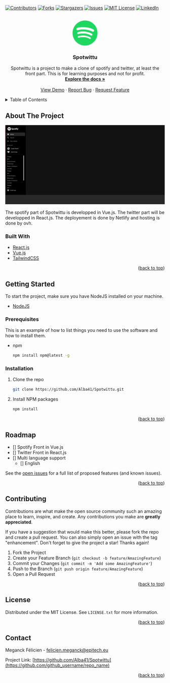 <div id="top"></div>

<!-- PROJECT SHIELDS -->
<!--
*** I'm using markdown "reference style" links for readability.
*** Reference links are enclosed in brackets [ ] instead of parentheses ( ).
*** See the bottom of this document for the declaration of the reference variables
*** for contributors-url, forks-url, etc. This is an optional, concise syntax you may use.
*** https://www.markdownguide.org/basic-syntax/#reference-style-links
-->
[![Contributors][contributors-shield]][contributors-url]
[![Forks][forks-shield]][forks-url]
[![Stargazers][stars-shield]][stars-url]
[![Issues][issues-shield]][issues-url]
[![MIT License][license-shield]][license-url]
[![LinkedIn][linkedin-shield]][linkedin-url]



<!-- PROJECT LOGO -->
<br />
<div align="center">
  <a href="https://github.com/Alba41/Spotwittu">
    <img src="public/SpotifyIconGreen.png" alt="Logo" width="80" height="80">
  </a>

<h3 align="center">Spotwittu</h3>

  <p align="center">
    Spotwittu is a project to make a clone of spotify and twitter, at least the front part. This is for learning purposes and not for profit.
    <br />
    <a href="https://github.com/Alba41/Spotwittu"><strong>Explore the docs »</strong></a>
    <br />
    <br />
    <a href="https://www.spotwittu.ovh">View Demo</a>
    ·
    <a href="https://github.com/Alba41/Spotwittu/issues">Report Bug</a>
    ·
    <a href="https://github.com/Alba41/Spotwittu/pulls">Request Feature</a>
  </p>
</div>



<!-- TABLE OF CONTENTS -->
<details>
  <summary>Table of Contents</summary>
  <ol>
    <li>
      <a href="#about-the-project">About The Project</a>
      <ul>
        <li><a href="#built-with">Built With</a></li>
      </ul>
    </li>
    <li>
      <a href="#getting-started">Getting Started</a>
      <ul>
        <li><a href="#prerequisites">Prerequisites</a></li>
        <li><a href="#installation">Installation</a></li>
      </ul>
    </li>
   <!-- <li><a href="#usage">Usage</a></li>-->
    <li><a href="#roadmap">Roadmap</a></li>
    <li><a href="#contributing">Contributing</a></li>
    <li><a href="#license">License</a></li>
    <li><a href="#contact">Contact</a></li>
   <!-- <li><a href="#acknowledgments">Acknowledgments</a></li>-->
  </ol>
</details>



<!-- ABOUT THE PROJECT -->
## About The Project

[![Product Name Screen Shot][product-screenshot]](https://spotwittu.ovh)


The spotify part of Spotwittu is developped in Vue.js. The twitter part will be developped in React.js.
The deployement is done by Netlify and hosting is done by ovh.

### Built With

* [React.js](https://reactjs.org/)
* [Vue.js](https://vuejs.org/)
* [TailwindCSS](https://tailwindcss.com)


<p align="right">(<a href="#top">back to top</a>)</p>



<!-- GETTING STARTED -->
## Getting Started

To start the project, make sure you have NodeJS installed on your machine.

* [NodeJS](https://nodejs.org)

### Prerequisites

This is an example of how to list things you need to use the software and how to install them.
* npm
  ```sh
  npm install npm@latest -g
  ```

### Installation

<!--1. Get a free API Key at [https://example.com](https://example.com)-->
1. Clone the repo
   ```sh
   git clone https://github.com/Alba41/Spotwittu.git
   ```
2. Install NPM packages
   ```sh
   npm install
   ```
   
<!--
4. Enter your API in `config.js`
   ```js
   const API_KEY = 'ENTER YOUR API';
   ```
-->
<p align="right">(<a href="#top">back to top</a>)</p>



<!-- USAGE EXAMPLES 
## Usage

Use this space to show useful examples of how a project can be used. Additional screenshots, code examples and demos work well in this space. You may also link to more resources.

_For more examples, please refer to the [Documentation](https://example.com)_

<p align="right">(<a href="#top">back to top</a>)</p>
-->


<!-- ROADMAP -->
## Roadmap

- [] Spotify Front in Vue.js
- [] Twitter Front in React.js 
- [] Multi language support
    - [] English

See the [open issues](https://github.com/github_username/repo_name/issues) for a full list of proposed features (and known issues).

<p align="right">(<a href="#top">back to top</a>)</p>



<!-- CONTRIBUTING -->
## Contributing

Contributions are what make the open source community such an amazing place to learn, inspire, and create. Any contributions you make are **greatly appreciated**.

If you have a suggestion that would make this better, please fork the repo and create a pull request. You can also simply open an issue with the tag "enhancement".
Don't forget to give the project a star! Thanks again!

1. Fork the Project
2. Create your Feature Branch (`git checkout -b feature/AmazingFeature`)
3. Commit your Changes (`git commit -m 'Add some AmazingFeature'`)
4. Push to the Branch (`git push origin feature/AmazingFeature`)
5. Open a Pull Request

<p align="right">(<a href="#top">back to top</a>)</p>



<!-- LICENSE -->
## License

Distributed under the MIT License. See `LICENSE.txt` for more information.

<p align="right">(<a href="#top">back to top</a>)</p>



<!-- CONTACT -->
## Contact

Meganck Félicien <!-- [@twitter_handle](https://twitter.com/twitter_handle)--> - felicien.meganck@epitech.eu 

Project Link: [https://github.com/Alba41/Spotwittu](https://github.com/github_username/repo_name)

<p align="right">(<a href="#top">back to top</a>)</p>



<!-- ACKNOWLEDGMENTS 
## Acknowledgments

* []()
* []()
* []()



<p align="right">(<a href="#top">back to top</a>)</p>

-->

<!-- MARKDOWN LINKS & IMAGES -->
<!-- https://www.markdownguide.org/basic-syntax/#reference-style-links -->
[contributors-shield]: https://img.shields.io/github/contributors/Alba41/Spotwittu.svg?style=for-the-badge
[contributors-url]: https://github.com/Alba41/Spotwittu/graphs/contributors
[forks-shield]: https://img.shields.io/github/forks/Alba41/Spotwittu.svg?style=for-the-badge
[forks-url]: https://github.com/Alba41/Spotwittu/network/members
[stars-shield]: https://img.shields.io/github/stars/Alba41/Spotwittu.svg?style=for-the-badge
[stars-url]: https://github.com/Alba41/Spotwittu/stargazers
[issues-shield]: https://img.shields.io/github/issues/Alba41/Spotwittu.svg?style=for-the-badge
[issues-url]: https://github.com/Alba41/Spotwittu/issues
[license-shield]: https://img.shields.io/github/license/Alba41/Spotwittu.svg?style=for-the-badge
[license-url]: https://github.com/Alba41/Spotwittu/blob/master/LICENSE.txt
[linkedin-shield]: https://img.shields.io/badge/-LinkedIn-black.svg?style=for-the-badge&logo=linkedin&colorB=555
[linkedin-url]: https://www.linkedin.com/in/félicien-meganck-67046a144/
[product-screenshot]: public/screenshot.png
